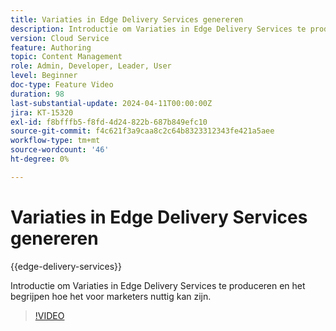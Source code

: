 ```yaml
---
title: Variaties in Edge Delivery Services genereren
description: Introductie om Variaties in Edge Delivery Services te produceren en het begrijpen hoe het voor marketers nuttig kan zijn.
version: Cloud Service
feature: Authoring
topic: Content Management
role: Admin, Developer, Leader, User
level: Beginner
doc-type: Feature Video
duration: 98
last-substantial-update: 2024-04-11T00:00:00Z
jira: KT-15320
exl-id: f8bfffb5-f8fd-4d24-822b-687b849efc10
source-git-commit: f4c621f3a9caa8c2c64b8323312343fe421a5aee
workflow-type: tm+mt
source-wordcount: '46'
ht-degree: 0%

---
```


# Variaties in Edge Delivery Services genereren

{{edge-delivery-services}}

Introductie om Variaties in Edge Delivery Services te produceren en het begrijpen hoe het voor marketers nuttig kan zijn.

>[!VIDEO](https://video.tv.adobe.com/v/3428304/?learn=on)
